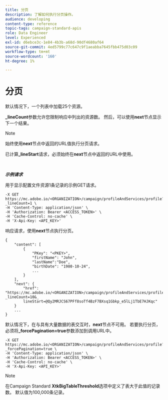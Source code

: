 ```yaml
---
title: 分页
description: 了解如何执行分页操作。
audience: developing
content-type: reference
topic-tags: campaign-standard-apis
role: Data Engineer
level: Experienced
exl-id: d6ebce3c-1e84-4b3b-a68d-90df4680af64
source-git-commit: 4ed5799c77c647c9f1aeabba7645fbb475d03c09
workflow-type: tm+mt
source-wordcount: '160'
ht-degree: 1%

---
```


# 分页

默认情况下，一个列表中加载25个资源。

**_lineCount**&#x200B;参数允许您限制响应中列出的资源数。  然后，可以使用&#x200B;**next**&#x200B;节点显示下一个结果。

>[!NOTE]
>
>始终使用&#x200B;**next**&#x200B;节点中返回的URL值执行分页请求。
>
>已计算&#x200B;**_lineStart**&#x200B;请求，必须始终在&#x200B;**next**&#x200B;节点中返回的URL中使用。

<br/>

***示例请求***

用于显示配置文件资源1条记录的示例GET请求。

```
-X GET https://mc.adobe.io/<ORGANIZATION>/campaign/profileAndServices/profile?_lineCount=1 \
-H 'Content-Type: application/json' \
-H 'Authorization: Bearer <ACCESS_TOKEN>' \
-H 'Cache-Control: no-cache' \
-H 'X-Api-Key: <API_KEY>'
```

响应请求，使用&#x200B;**next**&#x200B;节点执行分页。

```
{
    "content": [
        {
            "PKey": "<PKEY>",
            "firstName": "John",
            "lastName":"Doe",
            "birthDate": "1980-10-24",
            ...
        }
    ],
    "next": {
        "href": "https://mc.adobe.io/<ORGANIZATION>/campaign/profileAndServices/profile/email?_lineCount=10&_
        lineStart=@Qy2MRJCS67PFf8soTf4BzF7BXsq1Gbkp_e5lLj1TbE7HJKqc"
    }
    ...
}
```

默认情况下，在与具有大量数据的表交互时，**next**&#x200B;节点不可用。 若要执行分页，必须将&#x200B;**_forcePagination=true**&#x200B;参数添加到调用URL中。

```
-X GET https://mc.adobe.io/<ORGANIZATION>/campaign/profileAndServices/profile?_forcePagination=true \
-H 'Content-Type: application/json' \
-H 'Authorization: Bearer <ACCESS_TOKEN>' \
-H 'Cache-Control: no-cache' \
-H 'X-Api-Key: <API_KEY>'
```

>[!NOTE]
>
>在Campaign Standard **XtkBigTableThreshold**&#x200B;选项中定义了表大于此值的记录数。 默认值为100,000条记录。
